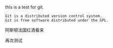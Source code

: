 this is a test for git.

```
Git is a distributed version control system.
Git is free software distributed under the GPL.
```

阿斯顿法国红酒看来

再次测试